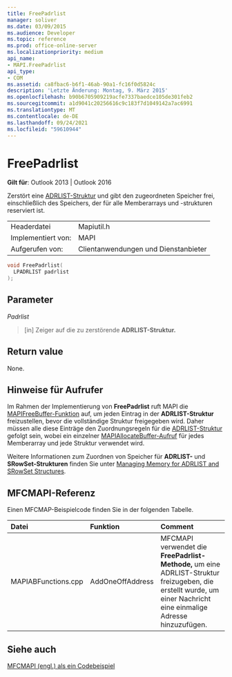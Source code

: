 ```yaml
---
title: FreePadrlist
manager: soliver
ms.date: 03/09/2015
ms.audience: Developer
ms.topic: reference
ms.prod: office-online-server
ms.localizationpriority: medium
api_name:
- MAPI.FreePadrlist
api_type:
- COM
ms.assetid: ca8fbac6-b6f1-46ab-90a1-fc16f0d5824c
description: 'Letzte Änderung: Montag, 9. März 2015'
ms.openlocfilehash: b90b6705909219acfe7337baedce105de301feb2
ms.sourcegitcommit: a1d9041c20256616c9c183f7d1049142a7ac6991
ms.translationtype: MT
ms.contentlocale: de-DE
ms.lasthandoff: 09/24/2021
ms.locfileid: "59610944"
---
```

# <a name="freepadrlist"></a>FreePadrlist

  
  
**Gilt für**: Outlook 2013 | Outlook 2016 
  
Zerstört eine [ADRLIST-Struktur](adrlist.md) und gibt den zugeordneten Speicher frei, einschließlich des Speichers, der für alle Memberarrays und -strukturen reserviert ist. 
  
|||
|:-----|:-----|
|Headerdatei  <br/> |Mapiutil.h  <br/> |
|Implementiert von:  <br/> |MAPI  <br/> |
|Aufgerufen von:  <br/> |Clientanwendungen und Dienstanbieter  <br/> |
   
```cpp
void FreePadrlist(
  LPADRLIST padrlist
);
```

## <a name="parameters"></a>Parameter

 _Padrlist_
  
> [in] Zeiger auf die zu zerstörende **ADRLIST-Struktur.** 
    
## <a name="return-value"></a>Return value

None.
  
## <a name="notes-to-callers"></a>Hinweise für Aufrufer

Im Rahmen der Implementierung von **FreePadrlist** ruft MAPI die [MAPIFreeBuffer-Funktion](mapifreebuffer.md) auf, um jeden Eintrag in der **ADRLIST-Struktur** freizustellen, bevor die vollständige Struktur freigegeben wird. Daher müssen alle diese Einträge den Zuordnungsregeln für die [ADRLIST-Struktur](adrlist.md) gefolgt sein, wobei ein einzelner [MAPIAllocateBuffer-Aufruf](mapiallocatebuffer.md) für jedes Memberarray und jede Struktur verwendet wird. 
  
Weitere Informationen zum Zuordnen von Speicher für **ADRLIST-** und **SRowSet-Strukturen** finden Sie unter [Managing Memory for ADRLIST and SRowSet Structures](managing-memory-for-adrlist-and-srowset-structures.md). 
  
## <a name="mfcmapi-reference"></a>MFCMAPI-Referenz

Einen MFCMAP-Beispielcode finden Sie in der folgenden Tabelle.
  
|**Datei**|**Funktion**|**Comment**|
|:-----|:-----|:-----|
|MAPIABFunctions.cpp  <br/> |AddOneOffAddress  <br/> |MFCMAPI verwendet die **FreePadrlist-Methode,** um eine ADRLIST-Struktur freizugeben, die erstellt wurde, um einer Nachricht eine einmalige Adresse hinzuzufügen.  <br/> |
   
## <a name="see-also"></a>Siehe auch



[MFCMAPI (engl.) als ein Codebeispiel](mfcmapi-as-a-code-sample.md)

